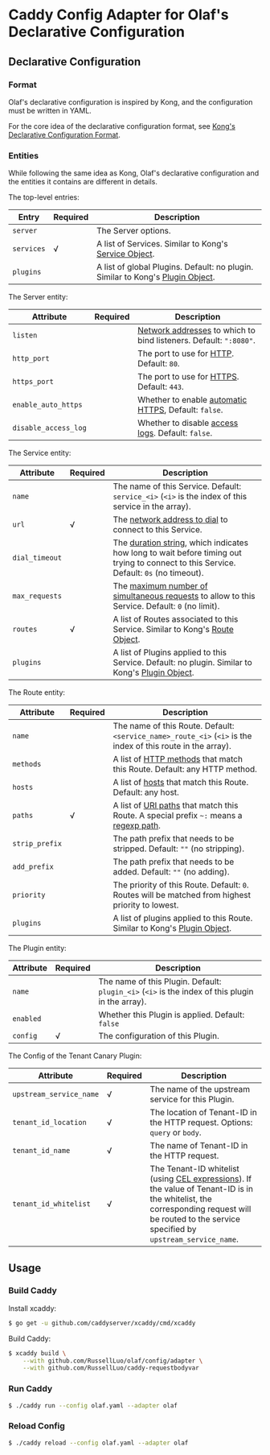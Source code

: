 # Caddy Config Adapter for Olaf's Declarative Configuration

## Declarative Configuration

### Format

Olaf's declarative configuration is inspired by Kong, and the configuration must be written in YAML.

For the core idea of the declarative configuration format, see [Kong's Declarative Configuration Format](https://docs.konghq.com/2.2.x/db-less-and-declarative-config/#the-declarative-configuration-format).

### Entities

While following the same idea as Kong, Olaf's declarative configuration and the entities it contains are different in details.

The top-level entries:

| Entry | Required | Description |
| --- | --- | --- |
| `server` | | The Server options. |
| `services` | √ | A list of Services. Similar to Kong's [Service Object](https://docs.konghq.com/2.2.x/admin-api/#service-object). |
| `plugins` | | A list of global Plugins. Default: no plugin. Similar to Kong's [Plugin Object](https://docs.konghq.com/2.2.x/admin-api/#plugin-object). |

The Server entity:

| Attribute | Required | Description |
| --- | --- | --- |
| `listen` | | [Network addresses](https://caddyserver.com/docs/json/apps/http/servers/listen/) to which to bind listeners. Default: `":8080"`. |
| `http_port` | | The port to use for [HTTP](https://caddyserver.com/docs/json/apps/http/http_port/). Default: `80`. |
| `https_port` | | The port to use for [HTTPS](https://caddyserver.com/docs/json/apps/http/https_port/). Default: `443`. |
| `enable_auto_https` | | Whether to enable [automatic HTTPS](https://caddyserver.com/docs/json/apps/http/servers/automatic_https/), Default: `false`. |
| `disable_access_log` | | Whether to disable [access logs](https://caddyserver.com/docs/caddyfile/directives/log). Default: `false`. |

The Service entity:

| Attribute | Required | Description |
| --- | --- | --- |
| `name` | | The name of this Service. Default: `service_<i>` (`<i>` is the index of this service in the array). |
| `url`	| √ | The [network address to dial](https://caddyserver.com/docs/json/apps/http/servers/routes/handle/reverse_proxy/upstreams/dial/) to connect to this Service. |
| `dial_timeout` | | The [duration string](https://caddyserver.com/docs/json/apps/http/servers/routes/handle/reverse_proxy/transport/http/dial_timeout/), which indicates how long to wait before timing out trying to connect to this Service. Default: `0s` (no timeout). |
| `max_requests` | | The [maximum number of simultaneous requests](https://caddyserver.com/docs/json/apps/http/servers/routes/handle/reverse_proxy/upstreams/max_requests/) to allow to this Service. Default: `0` (no limit). |
| `routes` | √ | A list of Routes associated to this Service. Similar to Kong's [Route Object](https://docs.konghq.com/2.2.x/admin-api/#route-object). |
| `plugins` | | A list of Plugins applied to this Service. Default: no plugin. Similar to Kong's [Plugin Object](https://docs.konghq.com/2.2.x/admin-api/#plugin-object). |

The Route entity:

| Attribute | Required | Description |
| --- | --- | --- |
| `name` | | The name of this Route. Default: `<service_name>_route_<i>` (`<i>` is the index of this route in the array). |
| `methods` | | A list of [HTTP methods](https://caddyserver.com/docs/caddyfile/matchers#method) that match this Route. Default: any HTTP method. |
| `hosts` | | A list of [hosts](https://caddyserver.com/docs/caddyfile/matchers#host) that match this Route. Default: any host. |
| `paths` | √ | A list of [URI paths](https://caddyserver.com/docs/caddyfile/matchers#path) that match this Route. A special prefix `~:` means a [regexp path](https://caddyserver.com/docs/caddyfile/matchers#path-regexp). |
| `strip_prefix` | | The path prefix that needs to be stripped. Default: `""` (no stripping). |
| `add_prefix` | | The path prefix that needs to be added. Default: `""` (no adding). |
| `priority` | | The priority of this Route. Default: `0`. Routes will be matched from highest priority to lowest. |
| `plugins` | | A list of plugins applied to this Route. Similar to Kong's [Plugin Object](https://docs.konghq.com/2.2.x/admin-api/#plugin-object). |

The Plugin entity:

| Attribute | Required | Description |
| --- | --- | --- |
| `name` | | The name of this Plugin. Default: `plugin_<i>` (`<i>` is the index of this plugin in the array). |
| `enabled` | | Whether this Plugin is applied. Default: `false` |
| `config` | √ | The configuration of this Plugin. |

The Config of the Tenant Canary Plugin:

| Attribute | Required | Description |
| --- | --- | --- |
| `upstream_service_name` | √ | The name of the upstream service for this Plugin. |
| `tenant_id_location` | √ | The location of Tenant-ID in the HTTP request. Options: `query` or `body`. |
| `tenant_id_name` | √ | The name of Tenant-ID in the HTTP request. |
| `tenant_id_whitelist` | √ | The Tenant-ID whitelist (using [CEL expressions](https://caddyserver.com/docs/caddyfile/matchers#expression)). If the value of Tenant-ID is in the whitelist, the corresponding request will be routed to the service specified by `upstream_service_name`. |


## Usage

### Build Caddy

Install xcaddy:

```bash
$ go get -u github.com/caddyserver/xcaddy/cmd/xcaddy
```

Build Caddy:

```bash
$ xcaddy build \
    --with github.com/RussellLuo/olaf/config/adapter \
    --with github.com/RussellLuo/caddy-requestbodyvar
```

### Run Caddy

```bash
$ ./caddy run --config olaf.yaml --adapter olaf
```

### Reload Config

```bash
$ ./caddy reload --config olaf.yaml --adapter olaf
```
